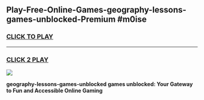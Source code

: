 
## Play-Free-Online-Games-geography-lessons-games-unblocked-Premium #m0ise
<h3>
<a href="https://premium.freeplayer.one?title=geography-lessons-games-unblocked&ref=8M">CLICK TO PLAY</a></h3>
<hr>

<h3>
<a href="https://premium.freeplayer.one?title=geography-lessons-games-unblocked&ref=8M">CLICK 2 PLAY</a>
  
</h3>

<a href="https://premium.freeplayer.one?title=geography-lessons-games-unblocked&ref=8M"><img src="https://clearcache.store/games.png"></a>


**geography-lessons-games-unblocked games unblocked: Your Gateway to Fun and Accessible Online Gaming**
